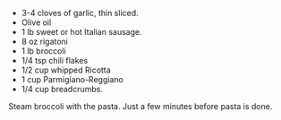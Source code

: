 * 3-4 cloves of garlic, thin sliced.
* Olive oil
* 1 lb sweet or hot Italian sausage.
* 8 oz rigatoni
* 1 lb broccoli
* 1/4 tsp chili flakes
* 1/2 cup whipped Ricotta
* 1 cup Parmigiano-Reggiano
* 1/4 cup breadcrumbs.

Steam broccoli with the pasta. Just a few minutes before pasta is done.